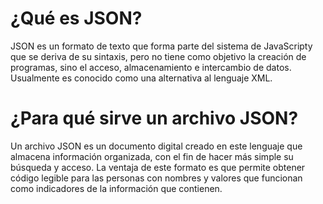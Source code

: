 # ¿Qué es JSON?
 
 JSON es un formato de texto que forma parte del sistema de JavaScripty que se deriva de su sintaxis, pero no tiene como objetivo la creación de programas, sino el acceso, almacenamiento e intercambio de datos. Usualmente es conocido como una alternativa al lenguaje XML.

 # ¿Para qué sirve un archivo JSON?

 Un archivo JSON es un documento digital creado en este lenguaje que almacena información organizada, con el fin de hacer más simple su búsqueda y acceso. La ventaja de este formato es que permite obtener código legible para las personas con nombres y valores que funcionan como indicadores de la información que contienen.